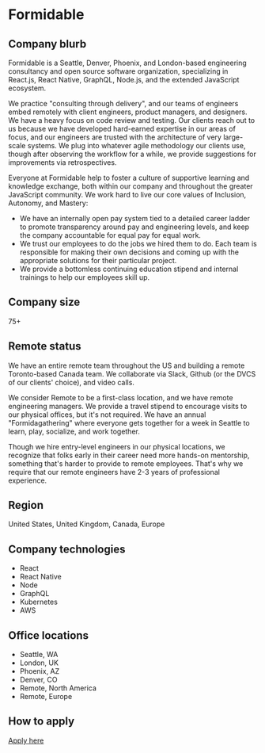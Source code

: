 # Formidable

## Company blurb

Formidable is a Seattle, Denver, Phoenix, and London-based engineering consultancy and open source software organization, specializing in React.js, React Native, GraphQL, Node.js, and the extended JavaScript ecosystem.

We practice "consulting through delivery", and our teams of engineers embed remotely with client engineers, product managers, and designers. We have a heavy focus on code review and testing. Our clients reach out to us because we have developed hard-earned expertise in our areas of focus, and our engineers are trusted with the architecture of very large-scale systems. We plug into whatever agile methodology our clients use, though after observing the workflow for a while, we provide suggestions for improvements via retrospectives.

Everyone at Formidable help to foster a culture of supportive learning and knowledge exchange, both within our company and throughout the greater JavaScript community. We work hard to live our core values of Inclusion, Autonomy, and Mastery:

- We have an internally open pay system tied to a detailed career ladder to promote transparency around pay and engineering levels, and keep the company accountable for equal pay for equal work.
- We trust our employees to do the jobs we hired them to do. Each team is responsible for making their own decisions and coming up with the appropriate solutions for their particular project.
- We provide a bottomless continuing education stipend and internal trainings to help our employees skill up.

## Company size

75+

## Remote status

We have an entire remote team throughout the US and building a remote Toronto-based Canada team. We collaborate via Slack, Github (or the DVCS of our clients' choice), and video calls.

We consider Remote to be a first-class location, and we have remote engineering managers. We provide a travel stipend to encourage visits to our physical offices, but it's not required. We have an annual "Formidagathering" where everyone gets together for a week in Seattle to learn, play, socialize, and work together.

Though we hire entry-level engineers in our physical locations, we recognize that folks early in their career need more hands-on mentorship, something that's harder to provide to remote employees. That's why we require that our remote engineers have 2-3 years of professional experience.

## Region

United States, United Kingdom, Canada, Europe

## Company technologies

- React
- React Native
- Node
- GraphQL
- Kubernetes
- AWS

## Office locations

- Seattle, WA
- London, UK
- Phoenix, AZ
- Denver, CO
- Remote, North America
- Remote, Europe

## How to apply

[Apply here](https://formidable.com/careers/)
